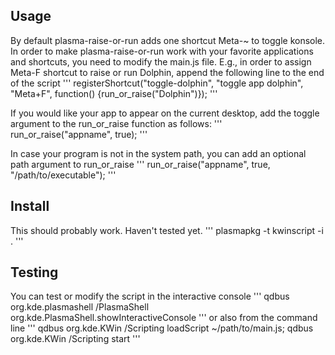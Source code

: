 

## Usage
By default plasma-raise-or-run adds one shortcut Meta-~ to toggle konsole.
In order to make plasma-raise-or-run work with your favorite applications and shortcuts,
you need to modify the main.js file. E.g., in order to assign Meta-F shortcut to raise or run
Dolphin, append the following line to the end of the script
'''
registerShortcut("toggle-dolphin", "toggle app dolphin", "Meta+F",
                 function() {run_or_raise("Dolphin")});
'''

If you would like your app to appear on the current desktop, add the toggle argument to the run_or_raise function as follows:
'''
run_or_raise("appname", true);
'''

In case your program is not in the system path, you can add an optional path argument to run_or_raise
'''
run_or_raise("appname", true, "/path/to/executable");
'''

## Install
This should probably work. Haven't tested yet.
'''
plasmapkg -t kwinscript -i .
'''

## Testing
You can test or modify the script in the interactive console
'''
qdbus org.kde.plasmashell /PlasmaShell org.kde.PlasmaShell.showInteractiveConsole
'''
or also from the command line
'''
qdbus org.kde.KWin /Scripting loadScript ~/path/to/main.js; qdbus org.kde.KWin /Scripting start
'''
